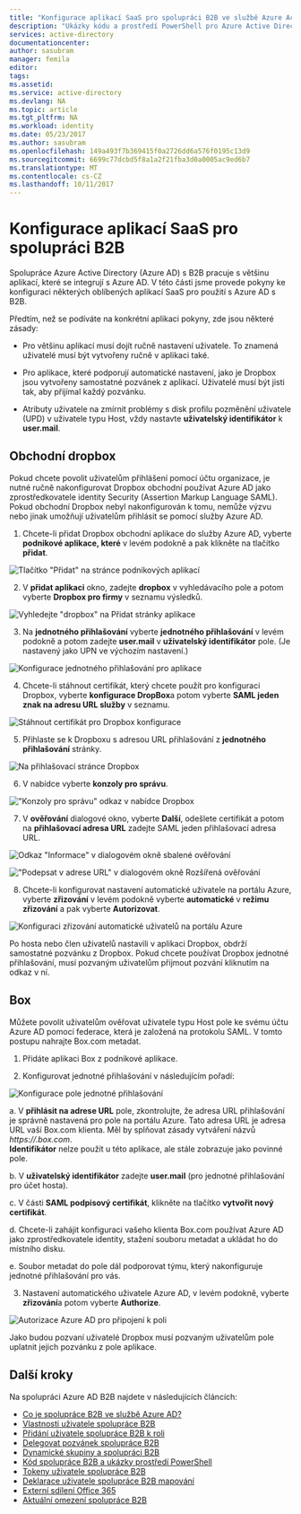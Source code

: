```yaml
---
title: "Konfigurace aplikací SaaS pro spolupráci B2B ve službě Azure Active Directory | Microsoft Docs"
description: "Ukázky kódu a prostředí PowerShell pro Azure Active Directory s B2B spolupráce"
services: active-directory
documentationcenter: 
author: sasubram
manager: femila
editor: 
tags: 
ms.assetid: 
ms.service: active-directory
ms.devlang: NA
ms.topic: article
ms.tgt_pltfrm: NA
ms.workload: identity
ms.date: 05/23/2017
ms.author: sasubram
ms.openlocfilehash: 149a493f7b369415f0a2726dd6a576f0195c13d9
ms.sourcegitcommit: 6699c77dcbd5f8a1a2f21fba3d0a0005ac9ed6b7
ms.translationtype: MT
ms.contentlocale: cs-CZ
ms.lasthandoff: 10/11/2017
---
```

# <a name="configure-saas-apps-for-b2b-collaboration"></a>Konfigurace aplikací SaaS pro spolupráci B2B

Spolupráce Azure Active Directory (Azure AD) s B2B pracuje s většinu aplikací, které se integrují s Azure AD. V této části jsme provede pokyny ke konfiguraci některých oblíbených aplikací SaaS pro použití s Azure AD s B2B.

Předtím, než se podíváte na konkrétní aplikaci pokyny, zde jsou některé zásady:

* Pro většinu aplikací musí dojít ručně nastavení uživatele. To znamená uživatelé musí být vytvořeny ručně v aplikaci také.

* Pro aplikace, které podporují automatické nastavení, jako je Dropbox jsou vytvořeny samostatné pozvánek z aplikací. Uživatelé musí být jisti tak, aby přijímal každý pozvánku.

* Atributy uživatele na zmírnit problémy s disk profilu pozměnění uživatele (UPD) v uživatele typu Host, vždy nastavte **uživatelský identifikátor** k **user.mail**.


## <a name="dropbox-business"></a>Obchodní dropbox

Pokud chcete povolit uživatelům přihlášení pomocí účtu organizace, je nutné ručně nakonfigurovat Dropbox obchodní používat Azure AD jako zprostředkovatele identity Security (Assertion Markup Language SAML). Pokud obchodní Dropbox nebyl nakonfigurován k tomu, nemůže výzvu nebo jinak umožňují uživatelům přihlásit se pomocí služby Azure AD.

1. Chcete-li přidat Dropbox obchodní aplikace do služby Azure AD, vyberte **podnikové aplikace, které** v levém podokně a pak klikněte na tlačítko **přidat**.

  ![Tlačítko "Přidat" na stránce podnikových aplikací](media/active-directory-b2b-configure-saas-apps/add-dropbox.png)

2. V **přidat aplikaci** okno, zadejte **dropbox** v vyhledávacího pole a potom vyberte **Dropbox pro firmy** v seznamu výsledků.

  ![Vyhledejte "dropbox" na Přidat stránky aplikace](media/active-directory-b2b-configure-saas-apps/add-app-dialog.png)

3. Na **jednotného přihlašování** vyberte **jednotného přihlašování** v levém podokně a potom zadejte **user.mail** v **uživatelský identifikátor** pole. (Je nastavený jako UPN ve výchozím nastavení.)

  ![Konfigurace jednotného přihlašování pro aplikace](media/active-directory-b2b-configure-saas-apps/configure-app-sso.png)

4. Chcete-li stáhnout certifikát, který chcete použít pro konfiguraci Dropbox, vyberte **konfigurace DropBox**a potom vyberte **SAML jeden znak na adresu URL služby** v seznamu.

  ![Stáhnout certifikát pro Dropbox konfigurace](media/active-directory-b2b-configure-saas-apps/download-certificate.png)

5. Přihlaste se k Dropboxu s adresou URL přihlašování z **jednotného přihlašování** stránky.

  ![Na přihlašovací stránce Dropbox](media/active-directory-b2b-configure-saas-apps/sign-in-to-dropbox.png)

6. V nabídce vyberte **konzoly pro správu**.

  !["Konzoly pro správu" odkaz v nabídce Dropbox](media/active-directory-b2b-configure-saas-apps/dropbox-menu.png)

7. V **ověřování** dialogové okno, vyberte **Další**, odešlete certifikát a potom na **přihlašovací adresa URL** zadejte SAML jeden přihlašovací adresa URL.

  ![Odkaz "Informace" v dialogovém okně sbalené ověřování](media/active-directory-b2b-configure-saas-apps/dropbox-auth-01.png)

  !["Podepsat v adrese URL" v dialogovém okně Rozšířená ověřování](media/active-directory-b2b-configure-saas-apps/paste-single-sign-on-URL.png)

8. Chcete-li konfigurovat nastavení automatické uživatele na portálu Azure, vyberte **zřizování** v levém podokně vyberte **automatické** v **režimu zřizování** a pak vyberte **Autorizovat**.

  ![Konfiguraci zřizování automatické uživatelů na portálu Azure](media/active-directory-b2b-configure-saas-apps/set-up-automatic-provisioning.png)

Po hosta nebo člen uživatelů nastavili v aplikaci Dropbox, obdrží samostatné pozvánku z Dropbox. Pokud chcete používat Dropbox jednotné přihlašování, musí pozvaným uživatelům přijmout pozvání kliknutím na odkaz v ní.

## <a name="box"></a>Box
Můžete povolit uživatelům ověřovat uživatele typu Host pole ke svému účtu Azure AD pomocí federace, která je založená na protokolu SAML. V tomto postupu nahrajte Box.com metadat.

1. Přidáte aplikaci Box z podnikové aplikace.

2. Konfigurovat jednotné přihlašování v následujícím pořadí:

  ![Konfigurace pole jednotné přihlašování](media/active-directory-b2b-configure-saas-apps/configure-box-sso.png)

 a. V **přihlásit na adrese URL** pole, zkontrolujte, že adresa URL přihlašování je správně nastavená pro pole na portálu Azure. Tato adresa URL je adresa URL vaší Box.com klienta. Měl by splňovat zásady vytváření názvů *https://.box.com*.  
 **Identifikátor** nelze použít u této aplikace, ale stále zobrazuje jako povinné pole.

 b. V **uživatelský identifikátor** zadejte **user.mail** (pro jednotné přihlašování pro účet hosta).

 c. V části **SAML podpisový certifikát**, klikněte na tlačítko **vytvořit nový certifikát**.

 d. Chcete-li zahájit konfiguraci vašeho klienta Box.com používat Azure AD jako zprostředkovatele identity, stažení souboru metadat a ukládat ho do místního disku.

 e. Soubor metadat do pole dál podporovat týmu, který nakonfiguruje jednotné přihlašování pro vás.

3. Nastavení automatického uživatele Azure AD, v levém podokně, vyberte **zřizování**a potom vyberte **Authorize**.

  ![Autorizace Azure AD pro připojení k poli](media/active-directory-b2b-configure-saas-apps/auth-azure-ad-to-connect-to-box.png)

Jako budou pozvaní uživatelé Dropbox musí pozvaným uživatelům pole uplatnit jejich pozvánku z pole aplikace.

## <a name="next-steps"></a>Další kroky

Na spolupráci Azure AD B2B najdete v následujících článcích:

* [Co je spolupráce B2B ve službě Azure AD?](active-directory-b2b-what-is-azure-ad-b2b.md)
* [Vlastnosti uživatele spolupráce B2B](active-directory-b2b-user-properties.md)
* [Přidání uživatele spolupráce B2B k roli](active-directory-b2b-add-guest-to-role.md)
* [Delegovat pozvánek spolupráce B2B](active-directory-b2b-delegate-invitations.md)
* [Dynamické skupiny a spolupráci B2B](active-directory-b2b-dynamic-groups.md)
* [Kód spolupráce B2B a ukázky prostředí PowerShell](active-directory-b2b-code-samples.md)
* [Tokeny uživatele spolupráce B2B](active-directory-b2b-user-token.md)
* [Deklarace uživatele spolupráce B2B mapování](active-directory-b2b-claims-mapping.md)
* [Externí sdílení Office 365](active-directory-b2b-o365-external-user.md)
* [Aktuální omezení spolupráce B2B](active-directory-b2b-current-limitations.md)
